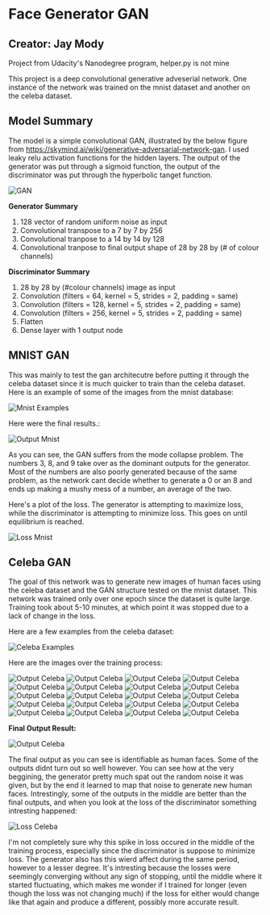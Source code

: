 # Face Generator GAN
## Creator: Jay Mody
Project from Udacity's Nanodegree program, helper.py is not mine

This project is a deep convolutional generative adveserial network. One instance of the network was trained on the mnist dataset and another on the celeba dataset.


## Model Summary
The model is a simple convolutional GAN, illustrated by the below figure from https://skymind.ai/wiki/generative-adversarial-network-gan. I used leaky relu activation functions for the hidden layers. The output of the generator was put through a sigmoid function, the output of the discriminator was put through the hyperbolic tanget function.

![GAN](/face-generation-gan/imgs/figs/gan_architecture.png)



**Generator Summary**
1. 128 vector of random uniform noise as input
2. Convolutional transpose to a 7 by 7 by 256
3. Convolutional tranpose to a 14 by 14 by 128
4. Convolutional tranpose to final output shape of 28 by 28 by (# of colour channels)

**Discriminator Summary**
1. 28 by 28 by (#colour channels) image as input
2. Convolution (filters = 64, kernel = 5, strides = 2, padding = same)
3. Convolution (filters = 128, kernel = 5, strides = 2, padding = same)
4. Convolution (filters = 256, kernel = 5, strides = 2, padding = same)
5. Flatten
5. Dense layer with 1 output node



## MNIST GAN
This was mainly to test the gan architecutre before putting it through the celeba dataset since it is much quicker to train than the celeba dataset.
Here is an example of some of the images from the mnist database:

![Mnist Examples](/face-generation-gan/imgs/mnist_examples.PNG)


Here were the final results.:

![Output Mnist](/face-generation-gan/imgs/mnist1546056472.8402486.png)


As you can see, the GAN suffers from the mode collapse problem. The numbers 3, 8, and 9 take over as the dominant outputs for the generator. Most of the numbers are also poorly generated because of the same problem, as the network cant decide whether to generate a 0 or an 8 and ends up making a mushy mess of a number, an average of the two.

Here's a plot of the loss. The generator is attempting to maximize loss, while the discriminator is attempting to minimize loss. This goes on until equilibrium is reached.

![Loss Mnist](/face-generation-gan/imgs/figs/mnist_loss.png)



## Celeba GAN
The goal of this network was to generate new images of human faces using the celeba dataset and the GAN structure tested on the mnist dataset. This network was trained only over one epoch since the dataset is quite large. Training took about 5-10 minutes, at which point it was stopped due to a lack of change in the loss.

Here are a few examples from the celeba dataset:

![Celeba Examples](/face-generation-gan/imgs/celeba_examples.PNG)

Here are the images over the training process:

![Output Celeba](/face-generation-gan/imgs/celeba1546056556.6668892.png)
![Output Celeba](/face-generation-gan/imgs/celeba1546056576.9596279.png)
![Output Celeba](/face-generation-gan/imgs/celeba1546056596.6655672.png)
![Output Celeba](/face-generation-gan/imgs/celeba1546056615.1315722.png)
![Output Celeba](/face-generation-gan/imgs/celeba1546056633.2137961.png)
![Output Celeba](/face-generation-gan/imgs/celeba1546056651.3778517.png)
![Output Celeba](/face-generation-gan/imgs/celeba1546056669.2986689.png)
![Output Celeba](/face-generation-gan/imgs/celeba1546056687.8037908.png)
![Output Celeba](/face-generation-gan/imgs/celeba1546056706.8643024.png)
![Output Celeba](/face-generation-gan/imgs/celeba1546056725.2530332.png)
![Output Celeba](/face-generation-gan/imgs/celeba1546056744.510894.png)
![Output Celeba](/face-generation-gan/imgs/celeba1546056763.5018742.png)
![Output Celeba](/face-generation-gan/imgs/celeba1546056782.267733.png)
![Output Celeba](/face-generation-gan/imgs/celeba1546056800.4599693.png)
![Output Celeba](/face-generation-gan/imgs/celeba1546056819.2577803.png)
![Output Celeba](/face-generation-gan/imgs/celeba1546056837.559078.png)
![Output Celeba](/face-generation-gan/imgs/celeba1546056856.6104996.png)
![Output Celeba](/face-generation-gan/imgs/celeba1546056875.2741287.png)
![Output Celeba](/face-generation-gan/imgs/celeba1546056894.0428317.png)
![Output Celeba](/face-generation-gan/imgs/celeba1546056911.9931452.png)

**Final Output Result:**

![Output Celeba](/face-generation-gan/imgs/celeba1546062217.4414172.png)

The final output as you can see is identifiable as human faces. Some of the outputs didnt turn out so well however. You can see how at the very beggining, the generator pretty much spat out the random noise it was given, but by the end it learned to map that noise to generate new human faces. Intrestingly, some of the outputs in the middle are better than the final outputs, and when you look at the loss of the discriminator something intresting happened:

![Loss Celeba](/face-generation-gan/imgs/figs/celeba_loss.png)


I'm not completely sure why this spike in loss occured in the middle of the training process, especially since the discriminator is suppose to minimize loss. The generator also has this wierd affect during the same period, however to a lesser degree. It's intresting because the losses were seemingly converging without any sign of stopping, until the middle where it started fluctuating, which makes me wonder if I trained for longer (even though the loss was not changing much) if the loss for either would change like that again and produce a different, possibly more accurate result.
